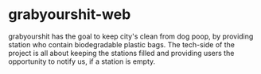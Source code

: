 # grabyourshit-web
grabyourshit has the goal to keep city's clean from dog poop, by providing station who contain biodegradable plastic bags. The tech-side of the project is all about keeping the stations filled and providing users the opportunity to notify us, if a station is empty.